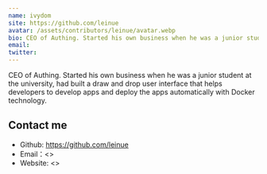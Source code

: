 ```yaml
---
name: ivydom
site: https://github.com/leinue
avatar: /assets/contributors/leinue/avatar.webp
bio: CEO of Authing. Started his own business when he was a junior student at the university, had built a draw and drop user interface that helps developers to develop apps and deploy the apps automatically with Docker technology.
email:
twitter:
---
```


CEO of Authing. Started his own business when he was a junior student at the university, had built a draw and drop user interface that helps developers to develop apps and deploy the apps automatically with Docker technology.

## Contact me

- Github: <https://github.com/leinue>
- Email：<>
- Website: <>
